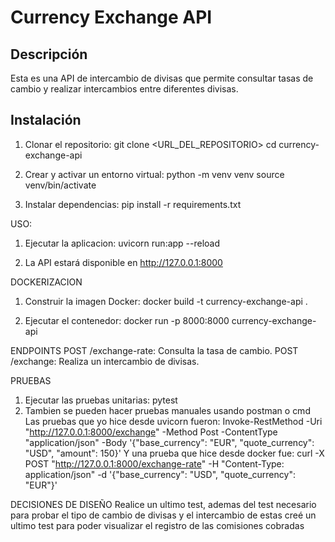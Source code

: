 # Currency Exchange API

## Descripción

Esta es una API de intercambio de divisas que permite consultar tasas de cambio y realizar intercambios entre diferentes divisas.

## Instalación

1. Clonar el repositorio:
   git clone <URL_DEL_REPOSITORIO>
   cd currency-exchange-api

2. Crear y activar un entorno virtual:
    python -m venv venv
    source venv/bin/activate

3. Instalar dependencias:
    pip install -r requirements.txt

USO:

1. Ejecutar la aplicacion:
    uvicorn run:app --reload

2. La API estará disponible en http://127.0.0.1:8000

DOCKERIZACION

1. Construir la imagen Docker:
    docker build -t currency-exchange-api .

2. Ejecutar el contenedor:
    docker run -p 8000:8000 currency-exchange-api

ENDPOINTS
    POST /exchange-rate: Consulta la tasa de cambio.
    POST /exchange: Realiza un intercambio de divisas.

PRUEBAS

1. Ejecutar las pruebas unitarias:
    pytest
2. Tambien se pueden hacer pruebas manuales usando postman o cmd
    Las pruebas que yo hice desde uvicorn fueron:
    Invoke-RestMethod -Uri "http://127.0.0.1:8000/exchange" -Method Post -ContentType "application/json" -Body '{"base_currency": "EUR", "quote_currency": "USD", "amount": 150}'
    Y una prueba que hice desde docker fue:
    curl -X POST "http://127.0.0.1:8000/exchange-rate" -H "Content-Type: application/json" -d '{"base_currency": "USD", "quote_currency": "EUR"}'             


DECISIONES DE DISEÑO
Realice un ultimo test, ademas del test necesario para probar el tipo de cambio de divisas y el intercambio de estas
creé un ultimo test para poder visualizar el registro de las comisiones cobradas
